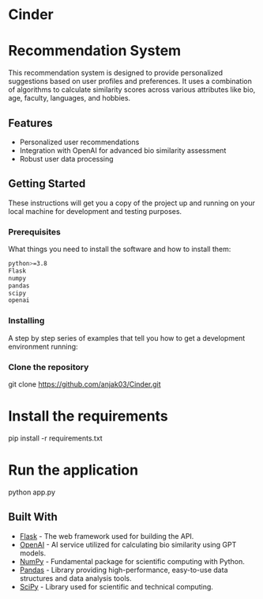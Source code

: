 # Cinder

# Recommendation System

This recommendation system is designed to provide personalized suggestions based on user profiles and preferences. It uses a combination of algorithms to calculate similarity scores across various attributes like bio, age, faculty, languages, and hobbies.

## Features

- Personalized user recommendations
- Integration with OpenAI for advanced bio similarity assessment
- Robust user data processing

## Getting Started

These instructions will get you a copy of the project up and running on your local machine for development and testing purposes.

### Prerequisites

What things you need to install the software and how to install them:

```bash
python>=3.8
Flask
numpy
pandas
scipy
openai
```
### Installing

A step by step series of examples that tell you how to get a development environment running:

### Clone the repository
git clone https://github.com/anjak03/Cinder.git


# Install the requirements
pip install -r requirements.txt

# Run the application
python app.py


## Built With

- [Flask](https://flask.palletsprojects.com/en/2.0.x/) - The web framework used for building the API.
- [OpenAI](https://openai.com/api/) - AI service utilized for calculating bio similarity using GPT models.
- [NumPy](https://numpy.org/) - Fundamental package for scientific computing with Python.
- [Pandas](https://pandas.pydata.org/) - Library providing high-performance, easy-to-use data structures and data analysis tools.
- [SciPy](https://www.scipy.org/) - Library used for scientific and technical computing.
